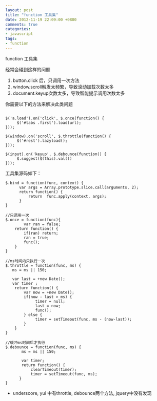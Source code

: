 ```yaml
---
layout: post
title: "function 工具集"
date: 2012-11-19 22:09:00 +0800
comments: true
categories:
- javascript
tags:
- function
---
```


function 工具集


经常会碰到这样的问题
1. button.click 后，只调用一次方法
2. window.scroll触发太频繁，导致滚动加载次数太多
3. document.keyup次数太多，导致智能提示调用次数太多 


你需要以下的方法来解决此类问题

```

$('a.load').on('click', $.once(function() {
     $('#tabs .first').load(url);
}));

$(window).on('scroll', $.throttle(function() {
     $('#rest').lazyload();    
}));

$(input).on('keyup', $.debounce(function() {
     $.suggest($(this).val())
}));

```



工具集源码如下：

```
$.bind = function(func, context) {
      var args = Array.prototype.slice.call(arguments, 2);
      return function() {
          return  func.apply(context, args);
      }
}

//只调用一次
$.once = function(func){
        var ran = false;
	return function() {
		if(ran) return;
		ran = true;
		func();
	}
}

//ms时间内只执行一次
$.throttle = function(func, ms) {
   ms = ms || 150;

   var last = +new Date();
   var timer ;
    return function() {
        var now = +new Date();
        if(now - last > ms) {
             timer = null;
             last = now;
             func();
        } else {
             timer = setTimeout(func, ms - (now-last));
        }
    }
}

//缓冲ms时间后才执行
$.debounce = function(func, ms) {
       ms = ms || 150;

       var timer;
       return function() {
           clearTimeout(timer);
           timer = setTimeout(func, ms);
      }
}

```




*  underscore, yui 中有throttle, debounce两个方法, jquery中没有发现







